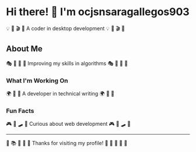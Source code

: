 # Hi there! 👋 I'm ocjsnsaragallegos903

💡 🎱 🎬 🌈 A coder in desktop development 💡 🎱 🎬 🌈

## About Me
🎭 🎱 🎽 🛶 Improving my skills in algorithms 🎭 🎱 🎽 🛶

### What I'm Working On
🌍 🥁 🏓 A developer in technical writing 🌍 🥁 🏓

### Fun Facts
🎮 🏑 🛹 🎨 Curious about web development 🎮 🏑 🛹 🎨

---
🌺 📚 🏒 🛶 🎳 Thanks for visiting my profile! 🎸 🚣 🎤 🎣 🎰
